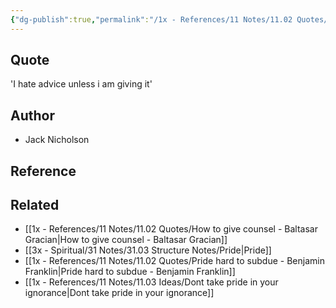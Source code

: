 ```yaml
---
{"dg-publish":true,"permalink":"/1x - References/11 Notes/11.02 Quotes/I hate advice unless i am giving it - Jack Nicholson/","title":"I hate advice unless i am giving it - Jack Nicholson","created":"2023-09-11T08:20:58.184+03:00","updated":"2024-02-14T20:18:43.114+03:00"}
---
```



## Quote
'I hate advice unless i am giving it' 

## Author
- Jack Nicholson

## Reference


## Related
- [[1x - References/11 Notes/11.02 Quotes/How to give counsel - Baltasar Gracian\|How to give counsel - Baltasar Gracian]]
- [[3x - Spiritual/31 Notes/31.03 Structure Notes/Pride\|Pride]]
- [[1x - References/11 Notes/11.02 Quotes/Pride hard to subdue - Benjamin Franklin\|Pride hard to subdue - Benjamin Franklin]]
- [[1x - References/11 Notes/11.03 Ideas/Dont take pride in your ignorance\|Dont take pride in your ignorance]]